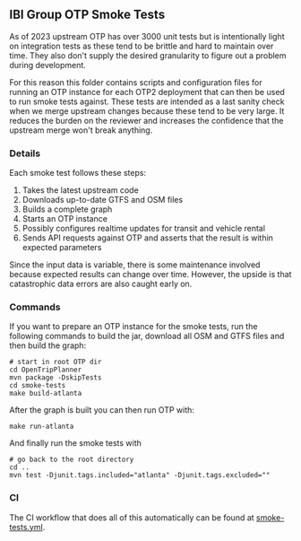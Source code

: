 ## IBI Group OTP Smoke Tests

As of 2023 upstream OTP has over 3000 unit tests but is intentionally light on integration tests
as these tend to be brittle and hard to maintain over time. They also don't supply the desired
granularity to figure out a problem during development.

For this reason this folder contains scripts and configuration files for running an OTP instance for 
each OTP2 deployment that can then be used to run smoke tests against. 
These tests are intended as a last sanity check when we merge upstream changes because these tend to 
be very large. 
It reduces the burden on the reviewer and increases the confidence that the upstream merge won't 
break anything.

### Details

Each smoke test follows these steps:

1. Takes the latest upstream code
2. Downloads up-to-date GTFS and OSM files
3. Builds a complete graph
4. Starts an OTP instance
5. Possibly configures realtime updates for transit and vehicle rental
6. Sends API requests against OTP and asserts that the result is within expected parameters

Since the input data is variable, there is some maintenance involved because expected results can 
change over time. However, the upside is that catastrophic data errors are also caught early on.

### Commands

If you want to prepare an OTP instance for the smoke tests, run the following commands to build the
jar, download all OSM and GTFS files and then build the graph:

```
# start in root OTP dir
cd OpenTripPlanner
mvn package -DskipTests
cd smoke-tests
make build-atlanta
```

After the graph is built you can then run OTP with:

```
make run-atlanta
```

And finally run the smoke tests with

```
# go back to the root directory
cd ..
mvn test -Djunit.tags.included="atlanta" -Djunit.tags.excluded=""
```

### CI

The CI workflow that does all of this automatically can be found
at [smoke-tests.yml](../.github/workflows/smoke-tests.yml).
